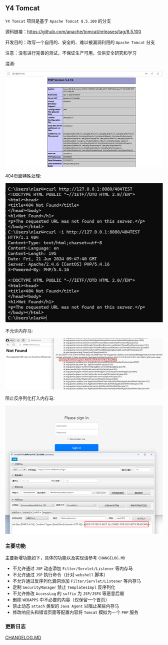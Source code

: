 ## Y4 Tomcat

`Y4 Tomcat` 项目是基于 `Apache Tomcat 8.5.100` 的分支

源码链接：https://github.com/apache/tomcat/releases/tag/8.5.100

开发目的：改写一个自用的、安全的、难以被漏洞利用的 `Apache Tomcat` 分支

注意：没有进行完善的测试，不保证生产可用，仅供安全研究和学习

混淆:

![](img/001.png)

404页面特殊处理:

![](img/002.png)

不允许内存马:

![](img/003.png)

阻止反序列化打入内存马:

![](img/004.png)

### 主要功能

主要新增功能如下，具体的功能以及实现请参考 `CHANGELOG.MD`

- 不允许通过 `JSP` 动态添加 `Filter/Servlet/Listener` 等内存马
- 不允许通过 `JSP` 执行命令（针对 `webshell` 脚本）
- 不允许通过反序列化漏洞添加 `Filter/Servlet/Listener` 等内存马
- 定制 `SecurityManager` 禁止 `TemplatesImpl` 反序列化
- 不允许修改 `AccessLog` 的 `suffix` 为 `JSP/JSPX` 等恶意后缀
- 删除 `WEBAPPS` 中不必要的内容（仅保留一个首页）
- 禁止动态 `attach` 类型的 `Java Agent` 以阻止某些内存马
- 修改响应头和错误页面等配置内容将 `Tomcat` 模拟为一个 `PHP` 服务

### 更新日志

[CHANGELOG.MD](CHANGELOG.MD)